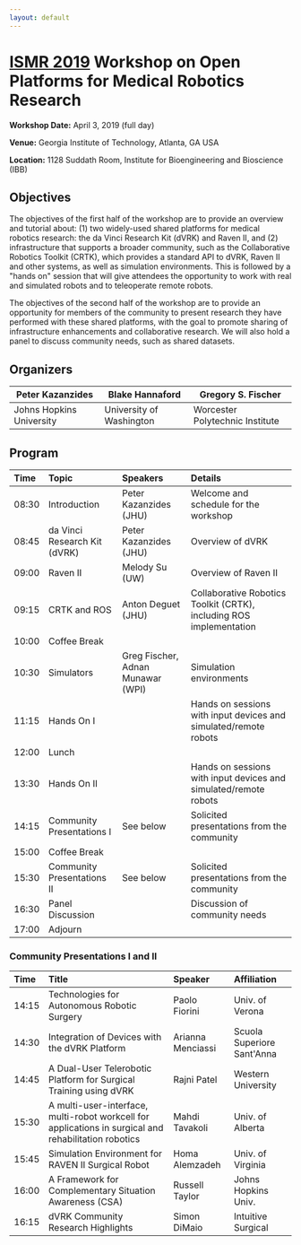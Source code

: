 ```yaml
---
layout: default
---
```


# [ISMR 2019](http://www.ismr.gatech.edu/) Workshop on Open Platforms for Medical Robotics Research

**Workshop Date:**  April 3, 2019 (full day)

**Venue:** Georgia Institute of Technology, Atlanta, GA USA

**Location:** 1128 Suddath Room, Institute for Bioengineering and Bioscience (IBB)

## Objectives

The objectives of the first half of the workshop are to provide an overview and tutorial about: (1) two widely-used shared platforms for medical robotics research: the da Vinci Research Kit (dVRK) and Raven II, and (2) infrastructure that supports a broader community, such as the Collaborative Robotics Toolkit (CRTK), which provides a standard API to dVRK, Raven II and other systems, as well as simulation environments. This is followed by a "hands on" session that will give attendees the opportunity to work with real and simulated robots and to teleoperate remote robots.

The objectives of the second half of the workshop are to provide an opportunity for members of the community to present research they have performed with these shared platforms, with the goal to promote sharing of infrastructure enhancements and collaborative research.  We will also hold a panel to discuss community needs, such as shared datasets.

## Organizers

|Peter Kazanzides          | Blake Hannaford           | Gregory S. Fischer              |
|--------------------------|---------------------------|---------------------------------|
|Johns Hopkins University  | University of Washington  | Worcester Polytechnic Institute |

## Program

| Time  | Topic        | Speakers | Details |
|:------|:-------------|:---------|:--------|
| 08:30 | Introduction | Peter Kazanzides (JHU) | Welcome and schedule for the workshop |
| 08:45 | da Vinci Research Kit (dVRK) | Peter Kazanzides (JHU) | Overview of dVRK |
| 09:00 | Raven II     | Melody Su (UW) | Overview of Raven II |
| 09:15 | CRTK and ROS | Anton Deguet (JHU) | Collaborative Robotics Toolkit (CRTK), including ROS implementation |
| 10:00 | Coffee Break | | |
| 10:30 | Simulators   | Greg Fischer, Adnan Munawar (WPI) | Simulation environments |
| 11:15 | Hands On I | | Hands on sessions with input devices and simulated/remote robots |
| 12:00 | Lunch | | |
| 13:30 | Hands On II | | Hands on sessions with input devices and simulated/remote robots |
| 14:15 | Community Presentations I | See below | Solicited presentations from the community |
| 15:00 | Coffee Break | |
| 15:30 | Community Presentations II | See below | Solicited presentations from the community |
| 16:30 | Panel Discussion |  | Discussion of community needs |
| 17:00 | Adjourn | | |

### Community Presentations I and II

| Time  | Title       | Speaker  | Affiliation |
|:------|:------------|:---------|:------------|
| 14:15 | Technologies for Autonomous Robotic Surgery | Paolo Fiorini | Univ. of Verona |
| 14:30 | Integration of Devices with the dVRK Platform | Arianna Menciassi | Scuola Superiore Sant'Anna |
| 14:45 | A Dual-User Telerobotic Platform for Surgical Training using dVRK | Rajni Patel | Western University |
| 15:30 | A multi-user-interface, multi-robot workcell for applications in surgical and rehabilitation robotics | Mahdi Tavakoli | Univ. of Alberta |
| 15:45 | Simulation Environment for RAVEN II Surgical Robot | Homa Alemzadeh | Univ. of Virginia |
| 16:00 | A Framework for Complementary Situation Awareness (CSA) | Russell Taylor | Johns Hopkins Univ. |
| 16:15 | dVRK Community Research Highlights                      | Simon DiMaio | Intuitive Surgical |

